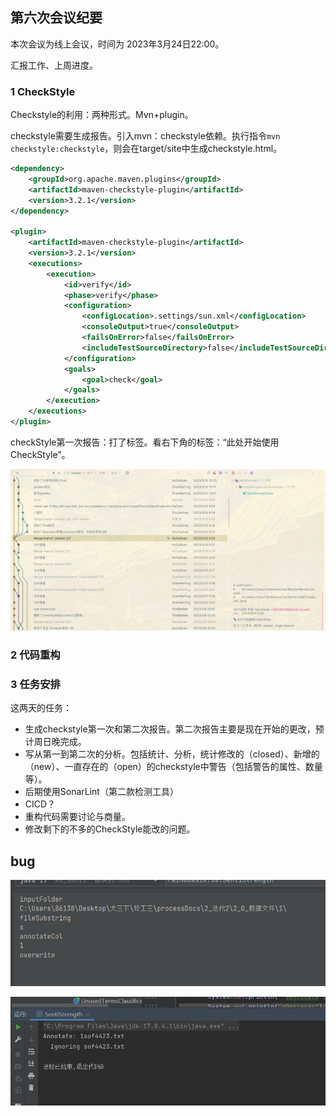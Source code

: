 ## 第六次会议纪要

本次会议为线上会议，时间为 2023年3月24日22:00。

汇报工作、上周进度。

### 1 CheckStyle

Checkstyle的利用：两种形式。Mvn+plugin。

checkstyle需要生成报告。引入mvn：checkstyle依赖。执行指令` mvn checkstyle:checkstyle `，则会在target/site中生成checkstyle.html。

```xml
<dependency>
	<groupId>org.apache.maven.plugins</groupId>
	<artifactId>maven-checkstyle-plugin</artifactId>
	<version>3.2.1</version>
</dependency>

<plugin>
	<artifactId>maven-checkstyle-plugin</artifactId>
	<version>3.2.1</version>
	<executions>
		<execution>
			<id>verify</id>
			<phase>verify</phase>
			<configuration>
				<configLocation>.settings/sun.xml</configLocation>
				<consoleOutput>true</consoleOutput>
				<failsOnError>false</failsOnError>
				<includeTestSourceDirectory>false</includeTestSourceDirectory>
			</configuration>
			<goals>
				<goal>check</goal>
			</goals>
		</execution>
	</executions>
</plugin>
```

checkStyle第一次报告：打了标签。看右下角的标签：“此处开始使用CheckStyle”。

![image-20230324201251415](第六次会议纪要.assets/image-20230324201251415.png)

### 2 代码重构

### 3 任务安排

这两天的任务：

- 生成checkstyle第一次和第二次报告。第二次报告主要是现在开始的更改，预计周日晚完成。
- 写从第一到第二次的分析。包括统计、分析，统计修改的（closed）、新增的（new）、一直存在的（open）的checkstyle中警告（包括警告的属性、数量等）。
- 后期使用SonarLint（第二款检测工具）
- CICD？
- 重构代码需要讨论与商量。
- 修改剩下的不多的CheckStyle能改的问题。



## bug

![image-20230403201607506](第六次会议纪要.assets/image-20230403201607506.png)

![image-20230403201547011](第六次会议纪要.assets/image-20230403201547011.png)